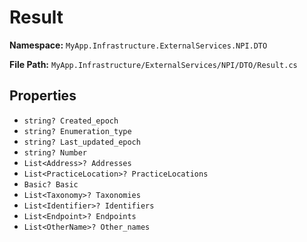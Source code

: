 # Result

**Namespace:** `MyApp.Infrastructure.ExternalServices.NPI.DTO`

**File Path:** `MyApp.Infrastructure/ExternalServices/NPI/DTO/Result.cs`

## Properties

- `string? Created_epoch`
- `string? Enumeration_type`
- `string? Last_updated_epoch`
- `string? Number`
- `List<Address>? Addresses`
- `List<PracticeLocation>? PracticeLocations`
- `Basic? Basic`
- `List<Taxonomy>? Taxonomies`
- `List<Identifier>? Identifiers`
- `List<Endpoint>? Endpoints`
- `List<OtherName>? Other_names`

